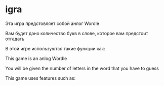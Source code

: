 # igra
Эта игра предстовляет собой анлог Wordle

Вам будет дано количество букв в слове,
которое вам предстоит отгадать

В этой игре используются такие функции как:


 
This game is an anlog Wordle

You will be given the number of letters in the word that you have to guess

This game uses features such as:
